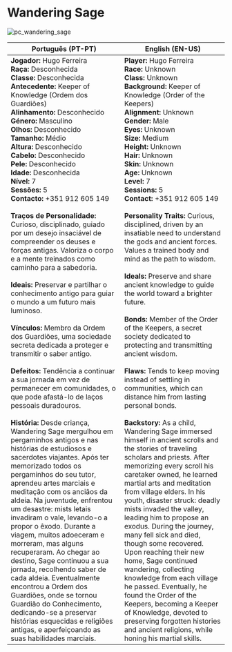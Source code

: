 # Wandering Sage
![pc_wandering_sage](pc_wandering_sage.png)

| Português (PT-PT)                                                                                                                                                                                                                                                                                                                                                                                                                                                                                                                                                                                                                                                                                                                                                                                                                                                                                                                                                                                                                                                                                                                                                                                                                                                                                                                                                                                                                                                                                                                                                                                                                                                                                                                                                                 | English (EN-US)                                                                                                                                                                                                                                                                                                                                                                                                                                                                                                                                                                                                                                                                                                                                                                                                                                                                                                                                                                                                                                                                                                                                                                                                                                                                                                                                                                                                                                                                                                                                                                                                                                                   |
| --------------------------------------------------------------------------------------------------------------------------------------------------------------------------------------------------------------------------------------------------------------------------------------------------------------------------------------------------------------------------------------------------------------------------------------------------------------------------------------------------------------------------------------------------------------------------------------------------------------------------------------------------------------------------------------------------------------------------------------------------------------------------------------------------------------------------------------------------------------------------------------------------------------------------------------------------------------------------------------------------------------------------------------------------------------------------------------------------------------------------------------------------------------------------------------------------------------------------------------------------------------------------------------------------------------------------------------------------------------------------------------------------------------------------------------------------------------------------------------------------------------------------------------------------------------------------------------------------------------------------------------------------------------------------------------------------------------------------------------------------------------------------------- | ----------------------------------------------------------------------------------------------------------------------------------------------------------------------------------------------------------------------------------------------------------------------------------------------------------------------------------------------------------------------------------------------------------------------------------------------------------------------------------------------------------------------------------------------------------------------------------------------------------------------------------------------------------------------------------------------------------------------------------------------------------------------------------------------------------------------------------------------------------------------------------------------------------------------------------------------------------------------------------------------------------------------------------------------------------------------------------------------------------------------------------------------------------------------------------------------------------------------------------------------------------------------------------------------------------------------------------------------------------------------------------------------------------------------------------------------------------------------------------------------------------------------------------------------------------------------------------------------------------------------------------------------------------------- |
| **Jogador:** Hugo Ferreira<br>**Raça:** Desconhecida<br>**Classe:** Desconhecida<br>**Antecedente:** Keeper of Knowledge (Ordem dos Guardiões)<br>**Alinhamento:** Desconhecido<br>**Género:** Masculino<br>**Olhos:** Desconhecido<br>**Tamanho:** Médio<br>**Altura:** Desconhecido<br>**Cabelo:** Desconhecido<br>**Pele:** Desconhecido<br>**Idade:** Desconhecida<br>**Nível:** 7<br>**Sessões:** 5<br>**Contacto:** +351 912 605 149<br><br>**Traços de Personalidade:** Curioso, disciplinado, guiado por um desejo insaciável de compreender os deuses e forças antigas. Valoriza o corpo e a mente treinados como caminho para a sabedoria.<br><br>**Ideais:** Preservar e partilhar o conhecimento antigo para guiar o mundo a um futuro mais luminoso.<br><br>**Vínculos:** Membro da Ordem dos Guardiões, uma sociedade secreta dedicada a proteger e transmitir o saber antigo.<br><br>**Defeitos:** Tendência a continuar a sua jornada em vez de permanecer em comunidades, o que pode afastá-lo de laços pessoais duradouros.<br><br>**História:** Desde criança, Wandering Sage mergulhou em pergaminhos antigos e nas histórias de estudiosos e sacerdotes viajantes. Após ter memorizado todos os pergaminhos do seu tutor, aprendeu artes marciais e meditação com os anciãos da aldeia. Na juventude, enfrentou um desastre: mists letais invadiram o vale, levando-o a propor o êxodo. Durante a viagem, muitos adoeceram e morreram, mas alguns recuperaram. Ao chegar ao destino, Sage continuou a sua jornada, recolhendo saber de cada aldeia. Eventualmente encontrou a Ordem dos Guardiões, onde se tornou Guardião do Conhecimento, dedicando-se a preservar histórias esquecidas e religiões antigas, e aperfeiçoando as suas habilidades marciais. | **Player:** Hugo Ferreira<br>**Race:** Unknown<br>**Class:** Unknown<br>**Background:** Keeper of Knowledge (Order of the Keepers)<br>**Alignment:** Unknown<br>**Gender:** Male<br>**Eyes:** Unknown<br>**Size:** Medium<br>**Height:** Unknown<br>**Hair:** Unknown<br>**Skin:** Unknown<br>**Age:** Unknown<br>**Level:** 7<br>**Sessions:** 5<br>**Contact:** +351 912 605 149<br><br>**Personality Traits:** Curious, disciplined, driven by an insatiable need to understand the gods and ancient forces. Values a trained body and mind as the path to wisdom.<br><br>**Ideals:** Preserve and share ancient knowledge to guide the world toward a brighter future.<br><br>**Bonds:** Member of the Order of the Keepers, a secret society dedicated to protecting and transmitting ancient wisdom.<br><br>**Flaws:** Tends to keep moving instead of settling in communities, which can distance him from lasting personal bonds.<br><br>**Backstory:** As a child, Wandering Sage immersed himself in ancient scrolls and the stories of traveling scholars and priests. After memorizing every scroll his caretaker owned, he learned martial arts and meditation from village elders. In his youth, disaster struck: deadly mists invaded the valley, leading him to propose an exodus. During the journey, many fell sick and died, though some recovered. Upon reaching their new home, Sage continued wandering, collecting knowledge from each village he passed. Eventually, he found the Order of the Keepers, becoming a Keeper of Knowledge, devoted to preserving forgotten histories and ancient religions, while honing his martial skills. |

